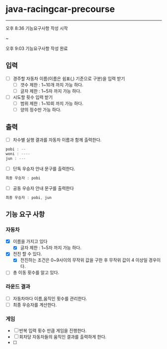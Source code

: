 # java-racingcar-precourse

---

오후 8:36 기능요구사항 작성 시작

~

오후 9:03 기능요구사항 작성 완료

## 입력 
- [ ] 경주할 자동차 이름(이름은 쉼표(,) 기준으로 구분)을 입력 받기
    - [ ] 갯수 제한 : 1~10개 까지 가능 하다.
    - [ ] 글자 제한 : 1~5자 까지 가능 하다.
- [ ] 시도할 횟수 입력 받기  
    - [ ] 범위 제한 : 1~10회 까지 가능 하다.
    - [ ] 양의 정수만 가능 하다.

## 출력
- [ ] 차수별 실행 결과를 자동차 이름과 함께 출력한다.
```java
pobi : --
woni : ----
jun : ---
```
- [ ] 단독 우승자 안내 문구를 출력한다.
```java
최종 우승자 : pobi
```

- [ ] 공동 우승자 안내 문구를 출력한다
```java
최종 우승자 : pobi, jun
```


## 기능 요구 사항 

### 자동차
- [x] 이름을 가지고 있다
    - [x] 글자 제한 : 1~5자 까지 가능 하다.
- [x] 전진 할 수 있다.
    - [x] 전진하는 조건은 0~9사이의 무작위 값을 구한 후 무작위 값이 4 이상일 경우이다.
-[ ] 총 이동 횟수를 알고 있다.

### 라운드 결과
- [ ] 자동차마다  이름,움직인 횟수를 관리한다.
- [ ] 최종 우승자를 계산한다.

### 게임 

- [ ] 반복 입력 횟수 만큼 게임을 진행한다.
- [ ] 회차당 자동차들의 움직인 결과를 출력하게 한다.
- [ ]

